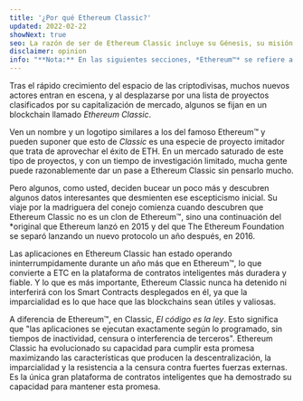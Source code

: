 ```yaml
---
title: '¿Por qué Ethereum Classic?'
updated: 2022-02-22
showNext: true
seo: La razón de ser de Ethereum Classic incluye su Génesis, su misión de Descentralización y el brillante futuro que permite gracias a Code is Law.
disclaimer: opinion
info: "**Nota:** En las siguientes secciones, *Ethereum™* se refiere a la cadena mainnet posterior al DAO Fork [Ethereum Foundation](https://ethereum.org), que no debe confundirse con el *protocolo* de Ethereum, que utilizan muchos proyectos de blockchain, incluido Ethereum Classic"
---
```


Tras el rápido crecimiento del espacio de las criptodivisas, muchos nuevos actores entran en escena, y al desplazarse por una lista de proyectos clasificados por su capitalización de mercado, algunos se fijan en un blockchain llamado _Ethereum Classic_.

Ven un nombre y un logotipo similares a los del famoso Ethereum™ y pueden suponer que esto de _Classic_ es una especie de proyecto imitador que trata de aprovechar el éxito de ETH. En un mercado saturado de este tipo de proyectos, y con un tiempo de investigación limitado, mucha gente puede razonablemente dar un pase a Ethereum Classic sin pensarlo mucho.

Pero algunos, como usted, deciden bucear un poco más y descubren algunos datos interesantes que desmienten ese escepticismo inicial.  Su viaje por la madriguera del conejo comienza cuando descubren que Ethereum Classic no es un clon de Ethereum™, sino una continuación del *original que Ethereum lanzó en 2015 y del que The Ethereum Foundation se separó lanzando un nuevo protocolo un año después, en 2016.

Las aplicaciones en Ethereum Classic han estado operando ininterrumpidamente durante un año más que en Ethereum™, lo que convierte a ETC en la plataforma de contratos inteligentes más duradera y fiable. Y lo que es más importante, Ethereum Classic nunca ha detenido ni interferirá con los Smart Contracts desplegados en él, ya que la imparcialidad es lo que hace que las blockchains sean útiles y valiosas.

A diferencia de Ethereum™, en Classic, _El código es la ley_. Esto significa que "las aplicaciones se ejecutan exactamente según lo programado, sin tiempos de inactividad, censura o interferencia de terceros". Ethereum Classic ha evolucionado su capacidad para cumplir esta promesa maximizando las características que producen la descentralización, la imparcialidad y la resistencia a la censura contra fuertes fuerzas externas. Es la única gran plataforma de contratos inteligentes que ha demostrado su capacidad para mantener esta promesa.
